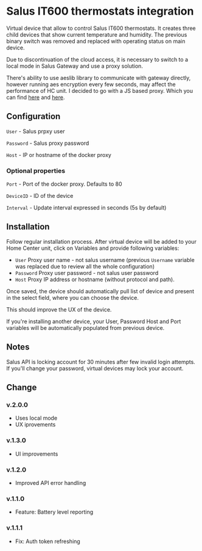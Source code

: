 # Salus IT600 thermostats integration

Virtual device that allow to control Salus IT600 thermostats. It creates three child devices that show current temperature and humidity. The previous binary switch was removed and replaced with operating status on main device.

Due to discontinuation of the cloud access, it is necessary to switch to a local mode in Salus Gateway and use a proxy solution.

There's ability to use aeslib library to communicate with gateway directly, however running aes encryption every few seconds, may affect the performance of HC unit. I decided to go with a JS based proxy. Which you can find [here](https://registry.hub.docker.com/r/irekk/salus-proxy) and [here](https://github.com/ikubicki/salus-proxy).

## Configuration

`User` - Salus prpxy user

`Password` - Salus proxy password

`Host` - IP or hostname of the docker proxy

### Optional properties

`Port` - Port of the docker proxy. Defaults to 80

`DeviceID` - ID of the device

`Interval` - Update interval expressed in seconds (5s by default)


## Installation

Follow regular installation process. After virtual device will be added to your Home Center unit, click on Variables and provide following variables:
 * `User` Proxy user name - not salus username (previous `Username` variable was replaced due to review all the whole configuration)
* `Password` Proxy user password - not salus user password
* `Host` Proxy IP address or hostname (without protocol and path).

Once saved, the device should automatically pull list of device and present in the select field, where you can choose the device.

This should improve the UX of the device.

If you're installing another device, your User, Password Host and Port variables will be automatically populated from previous device.

## Notes

Salus API is locking account for 30 minutes after few invalid login attempts. If you'll change your password, virtual devices may lock your account.

## Change

### v.2.0.0
 - Uses local mode
 - UX iprovements

### v.1.3.0
 - UI improvements

### v.1.2.0
 - Improved API error handling

### v.1.1.0
 - Feature: Battery level reporting

### v.1.1.1
 - Fix: Auth token refreshing
